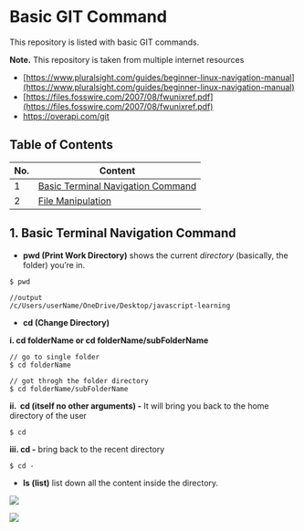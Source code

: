# Basic GIT Command

This repository is listed with basic GIT commands.

**Note.** This repository is taken from multiple internet resources

*   [https://www.pluralsight.com/guides/beginner-linux-navigation-manual](https://www.pluralsight.com/guides/beginner-linux-navigation-manual)
*   [https://files.fosswire.com/2007/08/fwunixref.pdf](https://files.fosswire.com/2007/08/fwunixref.pdf)
*   https://overapi.com/git

## Table of Contents

| No. | Content |
| --- | --- |
| 1 | [Basic Terminal Navigation Command](#basic-terminal-navigation-command) |
| 2 | [File Manipulation](#file=manipulation) |

## 1\. Basic Terminal Navigation Command

*   **pwd (Print Work Directory)** shows the current _directory_ (basically, the folder) you’re in.

```shell
$ pwd

//output
/c/Users/userName/OneDrive/Desktop/javascript-learning
```

*   **cd (Change Directory)**

**i. cd folderName or cd folderName/subFolderName**

```shell
// go to single folder
$ cd folderName

// got throgh the folder directory
$ cd folderName/subFolderName
```

**ii.  cd (itself no other arguments) -** It will bring you back to the home directory of the user

```shell
$ cd
```

**iii. cd -** bring back to the recent directory

```shell
$ cd -
```

*   **ls (list)** list down all the content inside the directory.

![](https://user-images.githubusercontent.com/48857493/188285290-a55d6feb-2cb4-4524-aa80-e9710946816e.jpg)

![](https://user-images.githubusercontent.com/48857493/189497308-718b0251-660b-45f6-a03f-30be1fa3d72a.jpg)
